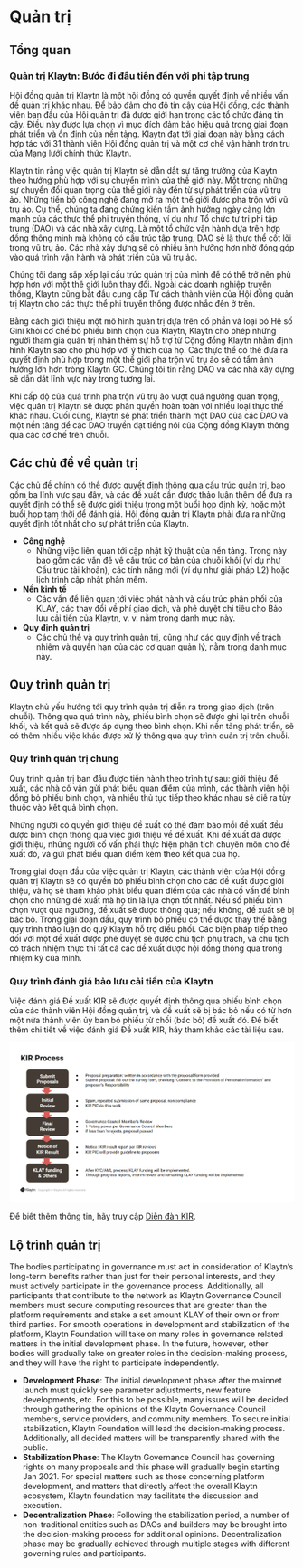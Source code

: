 # Quản trị <a id="governance"></a>

## Tổng quan <a id="overview"></a>

### Quản trị Klaytn: Bước đi đầu tiên đến với phi tập trung <a id="klaytn-governance-taking-the-first-step-to-decentralization"></a>

Hội đồng quản trị Klaytn là một hội đồng có quyền quyết định về nhiều vấn đề quản trị khác nhau. Để bảo đảm cho độ tin cậy của Hội đồng, các thành viên ban đầu của Hội quản trị đã được giới hạn trong các tổ chức đáng tin cậy. Điều này được lựa chọn vì mục đích đảm bảo hiệu quả trong giai đoạn phát triển và ổn định của nền tảng. Klaytn đạt tới giai đoạn này bằng cách hợp tác với 31 thành viên Hội đồng quản trị và một cơ chế vận hành trơn tru của Mạng lưới chính thức Klaytn.

Klaytn tin rằng việc quản trị Klaytn sẽ dẫn dắt sự tăng trưởng của Klaytn theo hướng phù hợp với sự chuyển mình của thế giới này. Một trong những sự chuyển đổi quan trọng của thế giới này đến từ sự phát triển của vũ trụ ảo. Những tiến bộ công nghệ đang mở ra một thế giới được pha trộn với vũ trụ ảo. Cụ thể, chúng ta đang chứng kiến tầm ảnh hưởng ngày càng lớn mạnh của các thực thể phi truyền thống, ví dụ như Tổ chức tự trị phi tập trung (DAO) và các nhà xây dựng. Là một tổ chức vận hành dựa trên hợp đồng thông minh mà không có cấu trúc tập trung, DAO sẽ là thực thể cốt lõi trong vũ trụ ảo. Các nhà xây dựng sẽ có nhiều ảnh hưởng hơn nhờ đóng góp vào quá trình vận hành và phát triển của vũ trụ ảo.

Chúng tôi đang sắp xếp lại cấu trúc quản trị của mình để có thể trở nên phù hợp hơn với một thế giới luôn thay đổi. Ngoài các doanh nghiệp truyền thống, Klaytn cũng bắt đầu cung cấp Tư cách thành viên của Hội đồng quản trị Klaytn cho các thực thể phi truyền thống được nhắc đến ở trên.

Bằng cách giới thiệu một mô hình quản trị dựa trên cổ phần và loại bỏ Hệ số Gini khỏi cơ chế bỏ phiếu bình chọn của Klaytn, Klaytn cho phép những người tham gia quản trị nhận thêm sự hỗ trợ từ Cộng đồng Klaytn nhằm định hình Klaytn sao cho phù hợp với ý thích của họ. Các thực thể có thể đưa ra quyết định phù hợp trong một thế giới pha trộn vũ trụ ảo sẽ có tầm ảnh hưởng lớn hơn tròng Klaytn GC. Chúng tôi tin rằng DAO và các nhà xây dựng sẽ dẫn dắt lĩnh vực này trong tương lai.

Khi cấp độ của quá trình pha trộn vũ trụ ảo vượt quá ngưỡng quan trọng, việc quản trị Klaytn sẽ được phân quyền hoàn toàn với nhiều loại thực thế khác nhau. Cuối cùng, Klaytn sẽ phát triển thành một DAO của các DAO và một nền tảng để các DAO truyền đạt tiếng nói của Cộng đồng Klaytn thông qua các cơ chế trên chuỗi.

## Các chủ đề về quản trị <a id="governance-topics"></a>

Các chủ đề chính có thể được quyết định thông qua cấu trúc quản trị, bao gồm ba lĩnh vực sau đây, và các đề xuất cần được thảo luận thêm để đưa ra quyết định có thể sẽ được giới thiệu trong một buổi họp định kỳ, hoặc một buổi họp tạm thời để đánh giá. Hội đồng quản trị Klaytn phải đưa ra những quyết định tốt nhất cho sự phát triển của Klaytn.

- **Công nghệ**
  - Những việc liên quan tới cập nhật kỹ thuật của nền tảng. Trong này bao gồm các vấn đề về cấu trúc cơ bản của chuỗi khối (ví dụ như Cấu trúc tài khoản), các tính năng mới (ví dụ như giải pháp L2) hoặc lịch trình cập nhật phần mềm.
- **Nền kinh tế**
  - Các vấn đề liên quan tới việc phát hành và cấu trúc phân phối của KLAY, các thay đổi về phí giao dịch, và phê duyệt chi tiêu cho Bảo lưu cải tiến của Klaytn, v. v. nằm trong danh mục này.
- **Quy định quản trị**
  - Các chủ thể và quy trình quản trị, cũng như các quy định về trách nhiệm và quyền hạn của các cơ quan quản lý, nằm trong danh mục này.

## Quy trình quản trị <a id="governance-process"></a>

Klaytn chủ yếu hướng tới quy trình quản trị diễn ra trong giao dịch (trên chuỗi). Thông qua quá trình này, phiếu bình chọn sẽ được ghi lại trên chuỗi khối, và kết quả sẽ được áp dụng theo bình chọn. Khi nền tảng phát triển, sẽ có thêm nhiều việc khác được xử lý thông qua quy trình quản trị trên chuỗi.

### Quy trình quản trị chung <a id="general-governance-process"></a>

Quy trình quản trị ban đầu được tiến hành theo trình tự sau: giới thiệu đề xuất, các nhà cố vấn gửi phát biểu quan điểm của mình, các thành viên hội đồng bỏ phiếu bình chọn, và nhiều thủ tục tiếp theo khác nhau sẽ diễ ra tùy thuộc vào kết quả bình chọn.

Những người có quyền giới thiệu đề xuất có thể đảm bảo mỗi đề xuất đều được bình chọn thông qua việc giới thiệu về đề xuất. Khi đề xuất đã được giới thiệu, những người cố vấn phải thực hiện phân tích chuyên môn cho đề xuất đó, và gửi phát biểu quan điểm kèm theo kết quả của họ.

Trong giai đoạn đầu của việc quản trị Klaytn, các thành viên của Hội đồng quản trị Klaytn sẽ có quyền bỏ phiếu bình chọn cho các đề xuất được giới thiệu, và họ sẽ tham khảo phát biểu quan điểm của các nhà cố vấn đề bình chọn cho những đề xuất mà họ tin là lựa chọn tốt nhất. Nếu số phiếu bình chọn vượt qua ngưỡng, đề xuất sẽ được thông qua; nếu không, đề xuất sẽ bị bác bỏ. Trong giai đoạn đầu, quy trình bỏ phiếu có thể được thay thế bằng quy trình thảo luận do quỹ Klaytn hỗ trợ điều phối. Các biện pháp tiếp theo đối với một đề xuất được phê duyệt sẽ được chủ tịch phụ trách, và chủ tịch có trách nhiệm thực thi tất cả các đề xuất được hội đồng thông qua trong nhiệm kỳ của mình.

### Quy trình đánh giá bảo lưu cải tiến của Klaytn <a id="klaytn-improvement-reserve-review-process"></a>


Việc đánh giá Đề xuất KIR sẽ được quyết định thông qua phiếu bình chọn của các thành viên Hội đồng quản trị, và đề xuất sẽ bị bác bỏ nếu có từ hơn một nửa thành viên ủy ban bỏ phiếu từ chối (bác bỏ) đề xuất đó. Để biết thêm chi tiết về việc đánh giá Đề xuất KIR, hãy tham khảo các tài liệu sau.

![kir_process](../images/kir_process.png)

Để biết thêm thông tin, hãy truy cập [Diễn đàn KIR](https://kir.klaytn.foundation/).

## Lộ trình quản trị <a id="governance-roadmap"></a>

The bodies participating in governance must act in consideration of Klaytn’s long-term benefits rather than just for their personal interests, and they must actively participate in the governance process. Additionally, all participants that contribute to the network as Klaytn Governance Council members must secure computing resources that are greater than the platform requirements and stake a set amount KLAY of their own or from third parties. For smooth operations in development and stabilization of the platform, Klaytn Foundation will take on many roles in governance related matters in the initial development phase. In the future, however, other bodies will gradually take on greater roles in the decision-making process, and they will have the right to participate independently.

* **Development Phase**: The initial development phase after the mainnet launch must quickly see parameter adjustments, new feature developments, etc. For this to be possible, many issues will be decided through gathering the opinions of the Klaytn Governance Council members, service providers, and community members. To secure initial stabilization, Klaytn Foundation will lead the decision-making process. Additionally, all decided matters will be transparently shared with the public.
* **Stabilization Phase**: The Klaytn Governance Council has governing rights on many proposals and this phase will gradually begin starting Jan 2021. For special matters such as those concerning platform development, and matters that directly affect the overall Klaytn ecosystem, Klaytn foundation may facilitate the discussion and execution.
* **Decentralization Phase**: Following the stabilization period, a number of non-traditional entities such as DAOs and builders may be brought into the decision-making process for additional opinions. Decentralization phase may be gradually achieved through multiple stages with different governing rules and participants.
